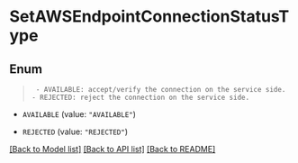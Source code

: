 # SetAWSEndpointConnectionStatusType

## Enum
> ` - AVAILABLE: accept/verify the connection on the service side.  - REJECTED: reject the connection on the service side.`

* `AVAILABLE` (value: `"AVAILABLE"`)

* `REJECTED` (value: `"REJECTED"`)


[[Back to Model list]](../README.md#documentation-for-models) [[Back to API list]](../README.md#documentation-for-api-endpoints) [[Back to README]](../README.md)


